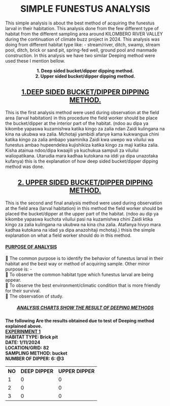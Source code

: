 <!DOCTYPE html>
<html>
    <head>
    </head>
    <body>
    
 <head><center><b><h1> SIMPLE FUNESTUS ANALYSIS</h1></b></center> </head>
  <P>
 This simple analysis is about the best method of acquiring the funestus larval in their habitation. This analysis done from the few different type of habitat from the different sampling area around KILOMBERO RIVER VALLEY during the continuation of climate buzz project in 2024. This analysis was doing from different habitat type like: - stream/river, ditch, swamp, stream pool, ditch, brick or sand pit, spring-fed well, ground pool and manmade construction.
In this analysis we have two similar Deeping method were used these I mention bellow.<br>
<center><b>1. Deep sided bucket/dipper dipping method.<br>
2. Upper sided bucket/dipper dipping method.</b></center>
<h2><b><center><u> 1.DEEP SIDED BUCKET/DIPPER DIPPING METHOD.</u></center></b></h2>
This is the first analysis method were used during observation at the field area (larval habitation) in this procedure the field worker should be place the bucket/dipper at the interior part of the habitat. (ndoo au dipa ya kikombe yapaswa kuzamishwa katika kingo za zalia ndan Zaidi kulingana na kina na ukubwa wa zalia. Mchotaji yambidi afanye kama kukwangua chini katika kingo za zalia ambapo yaaminika Zaidi kwa uwepo wa viluilui wa funestus ambao hupeendelea kujishikiza katika kingo za maji katika zalia. Kisha atainua ndoo/dipa kwaajili ya kuchukua sampuli za viluilui waliopatikana. Utarudia mara kadhaa kutokana na iddi ya dipa unazotaka kufanya) this is the explanation of how deep sided bucket/dipper dipping method was done.
<h2><b><center><u>2. UPPER SIDED BUCKET/DIPPER DIPPING METHOD.</u></center></b></h2>
This is the second and final analysis method were used during observation at the field area (larval habitation) in this method the field worker should be placed the bucket/dipper at the upper part of the habitat. (ndoo au dip ya kikombe yapaswa kuchota viluilui pasi na kuzamishwa chini Zaidi ktika kingo za zalia kulingana na ukubwa na kina cha zalia. Atafanya hivyo mara kadhaa kutokana na idad ya dipa anazohitaji mchotaji.) thisis the simple explanation on what a field
worker should do in this method.
<h4><b><u>PURPOSE OF ANALYSIS</u></b></h4>
 The common purpose is to identify the behavior of funestus larval in their habitat and the best way or method of acquiring sample. Other minor purpose is: -<br>
 To observe the common habitat type which funestus larval are being appear.<br>
 To observe the best environment/climatic condition that is more friendly for their survival.<br>
 The observation of study.<br>
<h5><center><b><u>ANALYSIS CHARTS SHOW THE RESULT OF DEEPING METHODS</u></b></center></h5>
<b>The following Are the results obtained due to test of Deeping method explained above.</b><br>
<b><u>EXPERINMENT 1</u><br>
HABITAT TYPE: Brick pit<br>
DATE: 1/11/2024<br>
LOCATION/GRID: 82<br>
SAMPLING METHOD: bucket<br>
NUMBER OF DIPPER: 6: @3<br></b>
<table>
    <tr>
        <th>NO</th>
        <th>DEEP DIPPER</th>
        <th>UPPER DIPPER</th>
    </tr>
    <tr>
        <td>1</td>
        <td>0</td>
        <td>0</td>
    </tr>
    <tr>
        <td>2</td>
        <td>0</td>
        <td>0</td>
    </tr>
    <tr>
        <td>3</td>
        <td>0</td>
        <td>0</td>
    </tr>
</table>
</P>
    </body>
</html>
